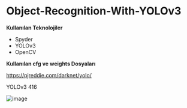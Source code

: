 # Object-Recognition-With-YOLOv3

**Kullanılan Teknolojiler**
* Spyder
* YOLOv3
* OpenCV

**Kullanılan cfg ve weights Dosyaları**

https://pjreddie.com/darknet/yolo/

YOLOv3 416

![image](https://user-images.githubusercontent.com/59871974/159184592-e88f104f-4e54-4d33-a7b8-dff0ff65fd76.png)
